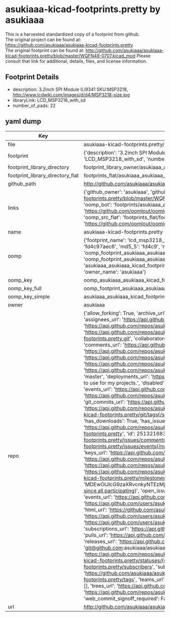 # asukiaaa-kicad-footprints.pretty by asukiaaa  
This is a harvested standardized copy of a footprint from github.  
The original project can be found at:  
https://github.com/asukiaaa/asukiaaa-kicad-footprints.pretty  
The original footprint can be found at:
http://github.com/asukiaaa/asukiaaa-kicad-footprints.pretty/blob/master/WQFN48-0707.kicad_mod
Please consult that link for additional, details, files, and license information.  
## Footprint Details
* description: 3.2inch SPI Module ILI9341 SKU:MSP3218, http://www.lcdwiki.com/images/d/d4/MSP3218-size.jpg  
* libraryLink: LCD_MSP3218_with_sd  
* number_of_pads: 22  
## yaml dump  
| Key | Value |  
| --- | --- |  
| file | asukiaaa-kicad-footprints.pretty/LCD_MSP3218_with_sd.kicad_mod |  
| footprint | {'description': '3.2inch SPI Module ILI9341 SKU:MSP3218, http://www.lcdwiki.com/images/d/d4/MSP3218-size.jpg', 'libraryLink': 'LCD_MSP3218_with_sd', 'number_of_pads': 22} |  
| footprint_library_directory | footprint_library_owner/asukiaaa_asukiaaa-kicad-footprints.pretty |  
| footprint_library_directory_flat | footprints_flat/asukiaaa_asukiaaa_kicad_footprints_lcd_msp3218_with_sd/working |  
| github_path | http://github.com/asukiaaa/asukiaaa-kicad-footprints.pretty/blob/master/LCD_MSP3218_with_sd.kicad_mod |  
| links | {'github_owner': 'asukiaaa', 'github_repo_name': 'asukiaaa-kicad-footprints.pretty', 'github_src': 'http://github.com/asukiaaa/asukiaaa-kicad-footprints.pretty/blob/master/WQFN48-0707.kicad_mod', 'github_src_repo': 'https://github.com/asukiaaa/asukiaaa-kicad-footprints.pretty', 'oomp_bot': 'footprints/asukiaaa_asukiaaa_kicad_footprints_lcd_msp3218_with_sd/working', 'oomp_bot_github': 'https://github.com/oomlout/oomlout_oomp_footprint_bot/tree/main/footprints/asukiaaa_asukiaaa_kicad_footprints_lcd_msp3218_with_sd/working', 'oomp_src_flat': 'footprints_flat/footprints_flat/asukiaaa_asukiaaa_kicad_footprints_lcd_msp3218_with_sd/working', 'oomp_src_flat_github': 'https://github.com/oomlout/oomlout_oomp_footprint_src/tree/main/footprints_flat/asukiaaa_asukiaaa_kicad_footprints_lcd_msp3218_with_sd/working'} |  
| name | asukiaaa-kicad-footprints.pretty |  
| oomp | {'footprint_name': 'lcd_msp3218_with_sd', 'library_name': 'asukiaaa_kicad_footprints', 'md5': 'fd4c97aec6f05a453efc6acb99264755', 'md5_10': 'fd4c97aec6', 'md5_5': 'fd4c9', 'md5_6': 'fd4c97', 'oomp_key': 'oomp_asukiaaa_asukiaaa_kicad_footprints_lcd_msp3218_with_sd', 'oomp_key_extra': 'oomp_footprint_asukiaaa_asukiaaa_kicad_footprints_lcd_msp3218_with_sd', 'oomp_key_full': 'oomp_footprint_asukiaaa_asukiaaa_kicad_footprints_lcd_msp3218_with_sd_fd4c97', 'oomp_key_simple': 'asukiaaa_asukiaaa_kicad_footprints_lcd_msp3218_with_sd', 'original_filename': 'asukiaaa-kicad-footprints.pretty/LCD_MSP3218_with_sd.kicad_mod', 'owner_name': 'asukiaaa'} |  
| oomp_key | oomp_asukiaaa_asukiaaa_kicad_footprints_lcd_msp3218_with_sd |  
| oomp_key_full | oomp_footprint_asukiaaa_asukiaaa_kicad_footprints_lcd_msp3218_with_sd |  
| oomp_key_simple | asukiaaa_asukiaaa_kicad_footprints_lcd_msp3218_with_sd |  
| owner | asukiaaa |  
| repo | {'allow_forking': True, 'archive_url': 'https://api.github.com/repos/asukiaaa/asukiaaa-kicad-footprints.pretty/{archive_format}{/ref}', 'archived': False, 'assignees_url': 'https://api.github.com/repos/asukiaaa/asukiaaa-kicad-footprints.pretty/assignees{/user}', 'blobs_url': 'https://api.github.com/repos/asukiaaa/asukiaaa-kicad-footprints.pretty/git/blobs{/sha}', 'branches_url': 'https://api.github.com/repos/asukiaaa/asukiaaa-kicad-footprints.pretty/branches{/branch}', 'clone_url': 'https://github.com/asukiaaa/asukiaaa-kicad-footprints.pretty.git', 'collaborators_url': 'https://api.github.com/repos/asukiaaa/asukiaaa-kicad-footprints.pretty/collaborators{/collaborator}', 'comments_url': 'https://api.github.com/repos/asukiaaa/asukiaaa-kicad-footprints.pretty/comments{/number}', 'commits_url': 'https://api.github.com/repos/asukiaaa/asukiaaa-kicad-footprints.pretty/commits{/sha}', 'compare_url': 'https://api.github.com/repos/asukiaaa/asukiaaa-kicad-footprints.pretty/compare/{base}...{head}', 'contents_url': 'https://api.github.com/repos/asukiaaa/asukiaaa-kicad-footprints.pretty/contents/{+path}', 'contributors_url': 'https://api.github.com/repos/asukiaaa/asukiaaa-kicad-footprints.pretty/contributors', 'created_at': '2020-03-30T13:58:21Z', 'default_branch': 'master', 'deployments_url': 'https://api.github.com/repos/asukiaaa/asukiaaa-kicad-footprints.pretty/deployments', 'description': 'Footprints for KiCad to use for my projects.', 'disabled': False, 'downloads_url': 'https://api.github.com/repos/asukiaaa/asukiaaa-kicad-footprints.pretty/downloads', 'events_url': 'https://api.github.com/repos/asukiaaa/asukiaaa-kicad-footprints.pretty/events', 'fork': False, 'forks': 0, 'forks_count': 0, 'forks_url': 'https://api.github.com/repos/asukiaaa/asukiaaa-kicad-footprints.pretty/forks', 'full_name': 'asukiaaa/asukiaaa-kicad-footprints.pretty', 'git_commits_url': 'https://api.github.com/repos/asukiaaa/asukiaaa-kicad-footprints.pretty/git/commits{/sha}', 'git_refs_url': 'https://api.github.com/repos/asukiaaa/asukiaaa-kicad-footprints.pretty/git/refs{/sha}', 'git_tags_url': 'https://api.github.com/repos/asukiaaa/asukiaaa-kicad-footprints.pretty/git/tags{/sha}', 'git_url': 'git://github.com/asukiaaa/asukiaaa-kicad-footprints.pretty.git', 'has_discussions': False, 'has_downloads': True, 'has_issues': True, 'has_pages': False, 'has_projects': True, 'has_wiki': True, 'homepage': None, 'hooks_url': 'https://api.github.com/repos/asukiaaa/asukiaaa-kicad-footprints.pretty/hooks', 'html_url': 'https://github.com/asukiaaa/asukiaaa-kicad-footprints.pretty', 'id': 251321683, 'is_template': False, 'issue_comment_url': 'https://api.github.com/repos/asukiaaa/asukiaaa-kicad-footprints.pretty/issues/comments{/number}', 'issue_events_url': 'https://api.github.com/repos/asukiaaa/asukiaaa-kicad-footprints.pretty/issues/events{/number}', 'issues_url': 'https://api.github.com/repos/asukiaaa/asukiaaa-kicad-footprints.pretty/issues{/number}', 'keys_url': 'https://api.github.com/repos/asukiaaa/asukiaaa-kicad-footprints.pretty/keys{/key_id}', 'labels_url': 'https://api.github.com/repos/asukiaaa/asukiaaa-kicad-footprints.pretty/labels{/name}', 'language': None, 'languages_url': 'https://api.github.com/repos/asukiaaa/asukiaaa-kicad-footprints.pretty/languages', 'license': None, 'merges_url': 'https://api.github.com/repos/asukiaaa/asukiaaa-kicad-footprints.pretty/merges', 'milestones_url': 'https://api.github.com/repos/asukiaaa/asukiaaa-kicad-footprints.pretty/milestones{/number}', 'mirror_url': None, 'name': 'asukiaaa-kicad-footprints.pretty', 'network_count': 0, 'node_id': 'MDEwOlJlcG9zaXRvcnkyNTEzMjE2ODM=', 'notifications_url': 'https://api.github.com/repos/asukiaaa/asukiaaa-kicad-footprints.pretty/notifications{?since,all,participating}', 'open_issues': 0, 'open_issues_count': 0, 'owner': {'avatar_url': 'https://avatars.githubusercontent.com/u/5975178?v=4', 'events_url': 'https://api.github.com/users/asukiaaa/events{/privacy}', 'followers_url': 'https://api.github.com/users/asukiaaa/followers', 'following_url': 'https://api.github.com/users/asukiaaa/following{/other_user}', 'gists_url': 'https://api.github.com/users/asukiaaa/gists{/gist_id}', 'gravatar_id': '', 'html_url': 'https://github.com/asukiaaa', 'id': 5975178, 'login': 'asukiaaa', 'node_id': 'MDQ6VXNlcjU5NzUxNzg=', 'organizations_url': 'https://api.github.com/users/asukiaaa/orgs', 'received_events_url': 'https://api.github.com/users/asukiaaa/received_events', 'repos_url': 'https://api.github.com/users/asukiaaa/repos', 'site_admin': False, 'starred_url': 'https://api.github.com/users/asukiaaa/starred{/owner}{/repo}', 'subscriptions_url': 'https://api.github.com/users/asukiaaa/subscriptions', 'type': 'User', 'url': 'https://api.github.com/users/asukiaaa'}, 'private': False, 'pulls_url': 'https://api.github.com/repos/asukiaaa/asukiaaa-kicad-footprints.pretty/pulls{/number}', 'pushed_at': '2023-04-06T10:05:23Z', 'releases_url': 'https://api.github.com/repos/asukiaaa/asukiaaa-kicad-footprints.pretty/releases{/id}', 'size': 127, 'ssh_url': 'git@github.com:asukiaaa/asukiaaa-kicad-footprints.pretty.git', 'stargazers_count': 1, 'stargazers_url': 'https://api.github.com/repos/asukiaaa/asukiaaa-kicad-footprints.pretty/stargazers', 'statuses_url': 'https://api.github.com/repos/asukiaaa/asukiaaa-kicad-footprints.pretty/statuses/{sha}', 'subscribers_count': 2, 'subscribers_url': 'https://api.github.com/repos/asukiaaa/asukiaaa-kicad-footprints.pretty/subscribers', 'subscription_url': 'https://api.github.com/repos/asukiaaa/asukiaaa-kicad-footprints.pretty/subscription', 'svn_url': 'https://github.com/asukiaaa/asukiaaa-kicad-footprints.pretty', 'tags_url': 'https://api.github.com/repos/asukiaaa/asukiaaa-kicad-footprints.pretty/tags', 'teams_url': 'https://api.github.com/repos/asukiaaa/asukiaaa-kicad-footprints.pretty/teams', 'temp_clone_token': None, 'topics': [], 'trees_url': 'https://api.github.com/repos/asukiaaa/asukiaaa-kicad-footprints.pretty/git/trees{/sha}', 'updated_at': '2022-08-05T18:54:45Z', 'url': 'https://api.github.com/repos/asukiaaa/asukiaaa-kicad-footprints.pretty', 'visibility': 'public', 'watchers': 1, 'watchers_count': 1, 'web_commit_signoff_required': False} |  
| url | http://github.com/asukiaaa/asukiaaa-kicad-footprints.pretty |  

